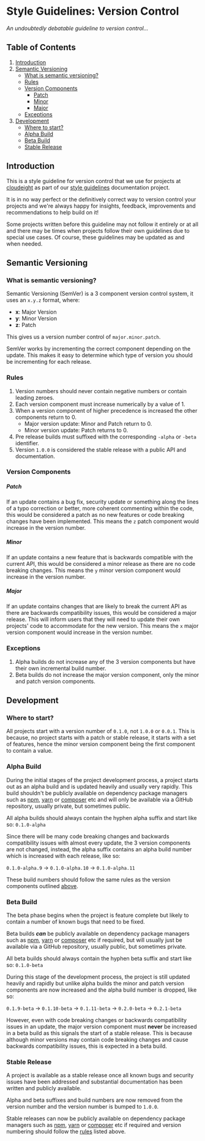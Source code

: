 # Style Guidelines: Version Control

*An undoubtedly debatable guideline to version control...*

## Table of Contents

1. [Introduction](#introduction)
2. [Semantic Versioning](#semantic-versioning)
    - [What is semantic versioning?](#what-is-semantic-versioning)
    - [Rules](#rules)
    - [Version Components](#version-components)
        - [Patch](#patch)
        - [Minor](#minor)
        - [Major](#major)
    - [Exceptions](#exceptions)
4. [Development](#development)
    - [Where to start?](#where-to-start)
    - [Alpha Build](#alpha-build)
    - [Beta Build](#beta-build)
    - [Stable Release](#stable-release)

## Introduction

This is a style guideline for version control that we use for projects at [cloudeight](https://github.com/cloudeight/) as part of our [style guidelines](https://github.com/cloudeight/style-guidelines) documentation project.

It is in no way perfect or the definitively correct way to version control your projects and we're always happy for insights, feedback, improvements and recommendations to help build on it!

Some projects written before this guideline may not follow it entirely or at all and there may be times when projects follow their own guidelines due to special use cases. Of course, these guidelines may be updated as and when needed.

## Semantic Versioning

### What is semantic versioning?

Semantic Versioning (SemVer) is a 3 component version control system, it uses an `x.y.z` format, where:

 - **x**: Major Version
 - **y**: Minor Version
 - **z**: Patch

This gives us a version number control of `major.minor.patch`.

SemVer works by incrementing the correct component depending on the update. This makes it easy to determine which type of version you should be incrementing for each release.

### Rules

 1. Version numbers should never contain negative numbers or contain leading zeroes.
 2. Each version component must increase numerically by a value of 1.
 3. When a version component of higher precedence is increased the other components return to 0.
     - Major version update: Minor and Patch return to 0.
     - Minor version update: Patch returns to 0.
 4. Pre release builds must suffixed with the corresponding `-alpha` or `-beta` identifier.
 5. Version `1.0.0` is considered the stable release with a public API and documentation.

### Version Components

##### Patch

If an update contains a bug fix, security update or something along the lines of a typo correction or better, more coherent commenting within the code, this would be considered a patch as no new features or code breaking changes have been implemented. This means the `z` patch component would increase in the version number.

##### Minor
If an update contains a new feature that is backwards compatible with the current API, this would be considered a minor release as there are no code breaking changes. This means the `y` minor version component would increase in the version number.

##### Major

If an update contains changes that are likely to break the current API as there are backwards compatibility issues, this would be considered a major release. This will inform users that they will need to update their own projects' code to accommodate for the new version. This means the `x` major version component would increase in the version number.

### Exceptions

 1. Alpha builds do not increase any of the 3 version components but have their own incremental build number.
 2. Beta builds do not increase the major version component, only the minor and patch version components.

## Development

### Where to start?

All projects start with a version number of `0.1.0`, not `1.0.0` or `0.0.1`. This is because, no project starts with a patch or stable release, it starts with a set of features, hence the minor version component being the first component to contain a value.

### Alpha Build

During the initial stages of the project development process, a project starts out as an alpha build and is updated heavily and usually very rapidly. This build shouldn't be publicly available on dependency package managers such as [npm](https://www.npmjs.com/), [yarn](https://yarnpkg.com/) or [composer](https://getcomposer.org/) etc and will only be available via a GitHub repository, usually private, but sometimes public.

All alpha builds should always contain the hyphen alpha suffix and start like so: `0.1.0-alpha`

Since there will be many code breaking changes and backwards compatibility issues with almost every update, the 3 version components are not changed, instead, the alpha suffix contains an alpha build number which is increased with each release, like so:

`0.1.0-alpha.9` -> `0.1.0-alpha.10` -> `0.1.0-alpha.11`

These build numbers should follow the same rules as the version components outlined [above](#rules).

### Beta Build

The beta phase begins when the project is feature complete but likely to contain a number of known bugs that need to be fixed.

Beta builds ***can*** be publicly available on dependency package managers such as [npm](https://www.npmjs.com/), [yarn](https://yarnpkg.com/) or [composer](https://getcomposer.org/) etc if required, but will usually just be available via a GitHub repository, usually public, but sometimes private.

All beta builds should always contain the hyphen beta suffix and start like so: `0.1.0-beta`

During this stage of the development process, the project is still updated heavily and rapidly but unlike alpha builds the minor and patch version components are now increased and the alpha build number is dropped, like so:

`0.1.9-beta` -> `0.1.10-beta` -> `0.1.11-beta` -> `0.2.0-beta` -> `0.2.1-beta`

However, even with code breaking changes or backwards compatibility issues in an update, the major version component must **never** be increased in a beta build as this signals the start of a stable release. This is because although minor versions may contain code breaking changes and cause backwards compatibility issues, this is expected in a beta build.

### Stable Release

A project is available as a stable release once all known bugs and security issues have been addressed and substantial documentation has been written and publicly available.

Alpha and beta suffixes and build numbers are now removed from the version number and the version number is bumped to `1.0.0`.

Stable releases can now be publicly available on dependency package managers such as [npm](https://www.npmjs.com/), [yarn](https://yarnpkg.com/) or [composer](https://getcomposer.org/) etc if required and version numbering should follow the [rules](#rules) listed above.
